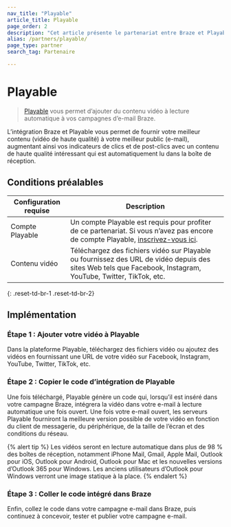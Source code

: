 ```yaml
---
nav_title: "Playable"
article_title: Playable
page_order: 2
description: "Cet article présente le partenariat entre Braze et Playable, une plateforme vidéo qui vous permet d’ajouter du contenu vidéo à vos campagnes d’e-mail Braze."
alias: /partners/playable/
page_type: partner
search_tag: Partenaire

---
```


# Playable

> [Playable][1] vous permet d’ajouter du contenu vidéo à lecture automatique à vos campagnes d’e-mail Braze.

L’intégration Braze et Playable vous permet de fournir votre meilleur contenu (vidéo de haute qualité) à votre meilleur public (e-mail), augmentant ainsi vos indicateurs de clics et de post-clics avec un contenu de haute qualité intéressant qui est automatiquement lu dans la boîte de réception.

## Conditions préalables

| Configuration requise | Description | 
| ----------- | ----------- |
| Compte Playable | Un compte Playable est requis pour profiter de ce partenariat. Si vous n’avez pas encore de compte Playable, [inscrivez-vous ici][signup].
Contenu vidéo | Téléchargez des fichiers vidéo sur Playable ou fournissez des URL de vidéo depuis des sites Web tels que Facebook, Instagram, YouTube, Twitter, TikTok, etc. |
{: .reset-td-br-1 .reset-td-br-2}

## Implémentation

### Étape 1 : Ajouter votre vidéo à Playable

Dans la plateforme Playable, téléchargez des fichiers vidéo ou ajoutez des vidéos en fournissant une URL de votre vidéo sur Facebook, Instagram, YouTube, Twitter, TikTok, etc.

### Étape 2 : Copier le code d’intégration de Playable

Une fois téléchargé, Playable génère un code qui, lorsqu’il est inséré dans votre campagne Braze, intégrera la vidéo dans votre e-mail à lecture automatique une fois ouvert. Une fois votre e-mail ouvert, les serveurs Playable fourniront la meilleure version possible de votre vidéo en fonction du client de messagerie, du périphérique, de la taille de l’écran et des conditions du réseau.

{% alert tip %}
Les vidéos seront en lecture automatique dans plus de 98 % des boîtes de réception, notamment iPhone Mail, Gmail, Apple Mail, Outlook pour iOS, Outlook pour Android, Outlook pour Mac et les nouvelles versions d’Outlook 365 pour Windows. Les anciens utilisateurs d’Outlook pour Windows verront une image statique à la place.
{% endalert %}

### Étape 3 : Coller le code intégré dans Braze

Enfin, collez le code dans votre campagne e-mail dans Braze, puis continuez à concevoir, tester et publier votre campagne e-mail.

[1]: https://playable.video
[signup]: https://signup.playable.video